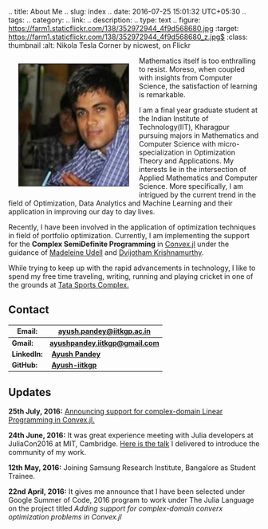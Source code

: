  
.. title: About Me 
.. slug: index
.. date: 2016-07-25 15:01:32 UTC+05:30
.. tags: 
.. category: 
.. link: 
.. description: 
.. type: text
.. figure: https://farm1.staticflickr.com/138/352972944_4f9d568680.jpg
   :target: https://farm1.staticflickr.com/138/352972944_4f9d568680_z.jpg$
   :class: thumbnail
   :alt: Nikola Tesla Corner by nicwest, on Flickr

 
<div>
    <p style="float: left;"><img src="/images/profile.jpg" class="img-circle" height="245px" width="220px" border="1px" style="margin: 0px 20px" ></p>
    <p>Mathematics itself is too enthralling to resist. Moreso, when coupled with insights from Computer Science, the satisfaction of learning is remarkable.


I am a final year graduate student at the Indian Institute of Technology(IIT), Kharagpur pursuing majors in Mathematics and Computer Science with micro-specialization in Optimization Theory and Applications. My interests lie in the intersection of Applied Mathematics and Computer Science. More specifically, I am intrigued by the current trend in the field of Optimization, Data Analytics and Machine Learning and their application in improving our day to day lives. 

Recently, I have been involved in the application of optimization techniques in field of portfolio optimization. Currently, I am implementing the support for the **Complex SemiDefinite Programming** in [Convex.jl](http://convexjl.readthedocs.io/en/latest/) under the guidance of [Madeleine Udell](https://people.orie.cornell.edu/mru8/) and [Dvijotham Krishnamurthy](http://www.its.caltech.edu/~dvij/).

While trying to keep up with the rapid advancements in technology, I like to spend my free time traveling, writing, running and playing cricket in one of the grounds at [Tata Sports Complex.](https://wiki.metakgp.org/w/Tata_Sports_Complex)</p>




## Contact 
**Email:** | **ayush.pandey@iitkgp.ac.in**
------------ | -------------
**Gmail:** | **ayushpandey.iitkgp@gmail.com**
**LinkedIn:** | &nbsp;[**Ayush Pandey**](https://www.linkedin.com/in/ayushiitkgp)
**GitHub:** | &nbsp;[**Ayush-iitkgp**](http://github.com/Ayush-iitkgp)


## Updates

**25th July, 2016:** [Announcing support for complex-domain Linear Programming in Convex.jl.](/posts/announcing-support-for-complex-domain-linear-programs-in-convexjl/)

**24th June, 2016:** It was great experience meeting with Julia developers at JuliaCon2016 at MIT, Cambridge. [Here is the talk](https://www.youtube.com/watch?v=fHG4uEOlMbY) I delivered to introduce the community of my work.

**12th May, 2016:** Joining Samsung Research Institute, Bangalore as Student Trainee.

**22nd April, 2016:** It gives me announce that I have been selected under Google Summer of Code, 2016 program to work under The Julia Language on the project titled *Adding support for complex-domain converx optimization problems in Convex.jl*
